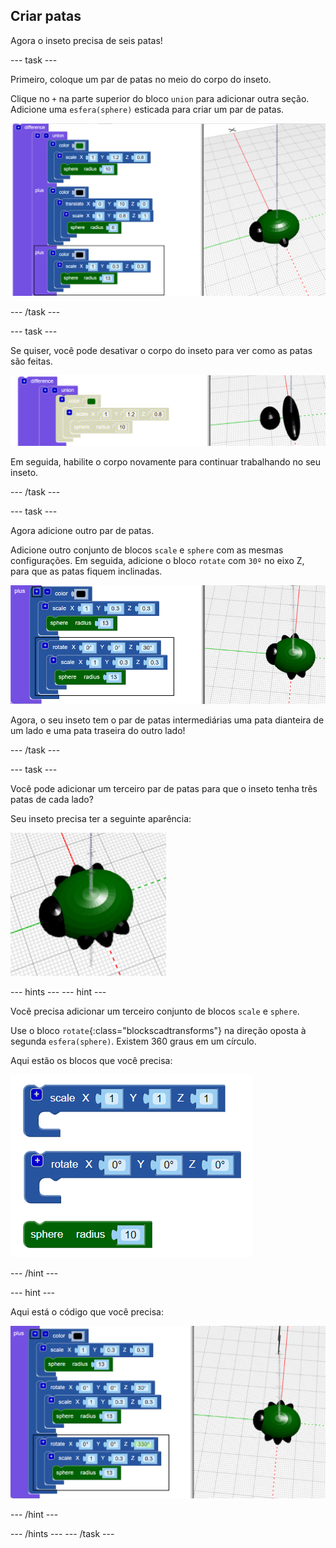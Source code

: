## Criar patas

Agora o inseto precisa de seis patas!

--- task ---

Primeiro, coloque um par de patas no meio do corpo do inseto.

Clique no `+` na parte superior do bloco `union` para adicionar outra seção. Adicione uma `esfera(sphere)` esticada para criar um par de patas.

![captura de tela](images/bug-legs-middle-annotated.png)

--- /task ---

--- task ---

Se quiser, você pode desativar o corpo do inseto para ver como as patas são feitas.

![captura de tela](images/bug-legs-disable.png)

Em seguida, habilite o corpo novamente para continuar trabalhando no seu inseto.

--- /task ---

--- task ---

Agora adicione outro par de patas.

Adicione outro conjunto de blocos `scale` e `sphere` com as mesmas configurações. Em seguida, adicione o bloco `rotate` com `30º` no eixo Z, para que as patas fiquem inclinadas.

![captura de tela](images/bug-legs-2-annotated.png)

Agora, o seu inseto tem o par de patas intermediárias uma pata dianteira de um lado e uma pata traseira do outro lado!

--- /task ---

--- task ---

Você pode adicionar um terceiro par de patas para que o inseto tenha três patas de cada lado?

Seu inseto precisa ter a seguinte aparência:

![captura de tela](images/bug-finished.png)

--- hints --- --- hint ---

Você precisa adicionar um terceiro conjunto de blocos `scale` e `sphere`.

Use o bloco `rotate`{:class="blockscadtransforms"} na direção oposta à segunda `esfera(sphere)`. Existem 360 graus em um círculo.

Aqui estão os blocos que você precisa:

![captura de tela](images/bug-legs-blocks.png)

--- /hint ---

--- hint ---

Aqui está o código que você precisa:

![captura de tela](images/bug-legs-3-annotated.png)

--- /hint ---

--- /hints --- --- /task ---